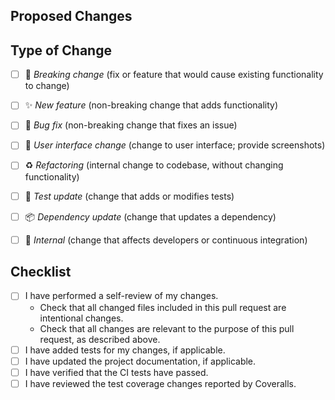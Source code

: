 ## Proposed Changes

## Type of Change
- [ ] 🚨 *Breaking change* (fix or feature that would cause existing functionality to change)
- [ ] ✨ *New feature* (non-breaking change that adds functionality)
- [ ] 🐛 *Bug fix* (non-breaking change that fixes an issue)
- [ ] 🎨 *User interface change* (change to user interface; provide screenshots)
- [ ] ♻️ *Refactoring* (internal change to codebase, without changing functionality)
- [ ] 🚦 *Test update* (change that adds or modifies tests)
- [ ] 📦 *Dependency update* (change that updates a dependency)
- [ ] 🔧 *Internal* (change that affects developers or continuous integration)


## Checklist

- [ ] I have performed a self-review of my changes.
  - Check that all changed files included in this pull request are intentional changes.
  - Check that all changes are relevant to the purpose of this pull request, as described above.
- [ ] I have added tests for my changes, if applicable.
- [ ] I have updated the project documentation, if applicable.
- [ ] I have verified that the CI tests have passed.
- [ ] I have reviewed the test coverage changes reported by Coveralls.